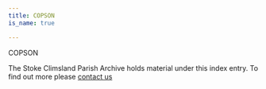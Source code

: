 ```yaml
---
title: COPSON
is_name: true

---
```


COPSON


The Stoke Climsland Parish Archive holds material under this index entry. To find out more please [contact us](/contact/)
